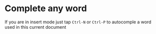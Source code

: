 # Complete any word

If you are in insert mode just tap `Ctrl-N` or `Ctrl-P` to autocomple a word used in this current document